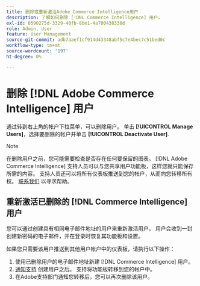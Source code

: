 ```yaml
---
title: 删除或重新激活Adobe Commerce Intelligence用户
description: 了解如何删除 [!DNL Commerce Intelligence] 用户。
exl-id: 0590275d-3329-40fb-8be1-4a700438338d
role: Admin, User
feature: User Management
source-git-commit: adb7aaef1cf914d43348abf5c7e4bec7c51bed0c
workflow-type: tm+mt
source-wordcount: '197'
ht-degree: 0%

---
```


# 删除 [!DNL Adobe Commerce Intelligence] 用户

通过转到右上角的帐户下拉菜单，可以删除用户。 单击 **[!UICONTROL Manage Users]**，选择要删除的帐户并单击 **[!UICONTROL Deactivate User]**.

>[!NOTE]
>
>在删除用户之前，您可能需要检查是否存在任何要保留的图表。 [!DNL Adobe Commerce Intelligence] 支持人员可以与您共享用户功能板，这样您就只能保存所需的内容。 支持人员还可以将所有仪表板推送到您的帐户，从而向您转移所有权。 [联系我们](../../guide-overview.md#Submitting-a-Support-Ticket) 以寻求帮助。

## 重新激活已删除的 [!DNL Commerce Intelligence] 用户

您可以通过创建具有相同电子邮件地址的用户来重新激活用户。 用户会收到一封创建新密码的电子邮件，并在登录时恢复其功能板和设置。

如果您只需要该用户推送到其他用户帐户中的仪表板，请执行以下操作：

1. 使用已删除用户的电子邮件地址新建 [!DNL Commerce Intelligence] 用户。
1. [通知支持](https://experienceleague.adobe.com/docs/commerce-knowledge-base/kb/troubleshooting/miscellaneous/mbi-service-policies.html) 创建用户之后。 支持将功能板转移到您的帐户中。
1. 在Adobe支持部门通知您转移后，您可以再次删除该用户。
